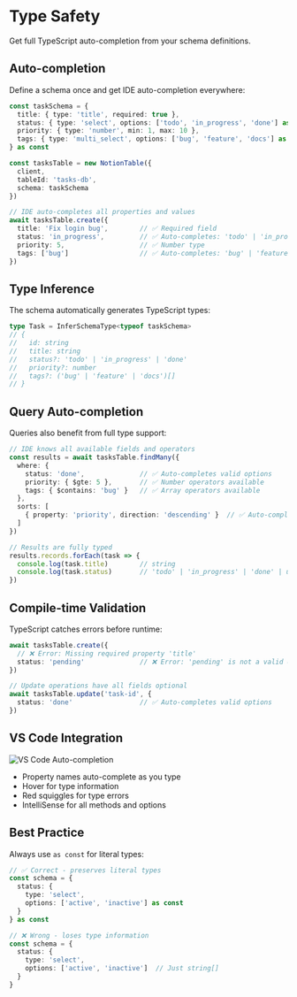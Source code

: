 # Type Safety

Get full TypeScript auto-completion from your schema definitions.

## Auto-completion

Define a schema once and get IDE auto-completion everywhere:

```typescript
const taskSchema = {
  title: { type: 'title', required: true },
  status: { type: 'select', options: ['todo', 'in_progress', 'done'] as const },
  priority: { type: 'number', min: 1, max: 10 },
  tags: { type: 'multi_select', options: ['bug', 'feature', 'docs'] as const }
} as const

const tasksTable = new NotionTable({
  client,
  tableId: 'tasks-db',
  schema: taskSchema
})

// IDE auto-completes all properties and values
await tasksTable.create({
  title: 'Fix login bug',        // ✅ Required field
  status: 'in_progress',         // ✅ Auto-completes: 'todo' | 'in_progress' | 'done'
  priority: 5,                   // ✅ Number type
  tags: ['bug']                  // ✅ Auto-completes: 'bug' | 'feature' | 'docs'
})
```

## Type Inference

The schema automatically generates TypeScript types:

```typescript
type Task = InferSchemaType<typeof taskSchema>
// {
//   id: string
//   title: string
//   status?: 'todo' | 'in_progress' | 'done'
//   priority?: number
//   tags?: ('bug' | 'feature' | 'docs')[]
// }
```

## Query Auto-completion

Queries also benefit from full type support:

```typescript
// IDE knows all available fields and operators
const results = await tasksTable.findMany({
  where: {
    status: 'done',              // ✅ Auto-completes valid options
    priority: { $gte: 5 },       // ✅ Number operators available
    tags: { $contains: 'bug' }   // ✅ Array operators available
  },
  sorts: [
    { property: 'priority', direction: 'descending' }  // ✅ Auto-completes properties
  ]
})

// Results are fully typed
results.records.forEach(task => {
  console.log(task.title)        // string
  console.log(task.status)       // 'todo' | 'in_progress' | 'done' | undefined
})
```

## Compile-time Validation

TypeScript catches errors before runtime:

```typescript
await tasksTable.create({
  // ❌ Error: Missing required property 'title'
  status: 'pending'              // ❌ Error: 'pending' is not a valid option
})

// Update operations have all fields optional
await tasksTable.update('task-id', {
  status: 'done'                 // ✅ Auto-completes valid options
})
```

## VS Code Integration

![VS Code Auto-completion](https://example.com/vscode-demo.gif)

- Property names auto-complete as you type
- Hover for type information
- Red squiggles for type errors
- IntelliSense for all methods and options

## Best Practice

Always use `as const` for literal types:

```typescript
// ✅ Correct - preserves literal types
const schema = {
  status: { 
    type: 'select', 
    options: ['active', 'inactive'] as const 
  }
} as const

// ❌ Wrong - loses type information
const schema = {
  status: { 
    type: 'select', 
    options: ['active', 'inactive']  // Just string[]
  }
}
```